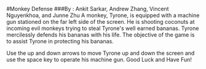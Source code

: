 #Monkey Defense
###By : Ankit Sarkar, Andrew Zhang, Vincent Nguyenkhoa, and Junne Zhu
A monkey, Tyrone, is equipped with a machine gun stationed on the far left side of the screen. He is shooting coconuts at incoming evil monkeys trying to steal Tyrone's well earned bananas. Tyrone mercilessly defends his bananas with his life. The objective of the game is to assist Tyrone in protecting his bananas.

Use the up and down arrows to move Tyrone up and down the screen and use the space key to operate his machine gun.
Good Luck and Have Fun!
